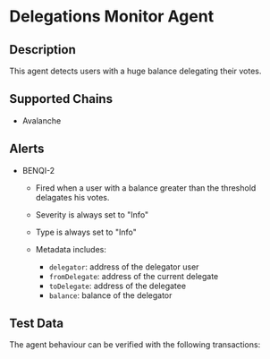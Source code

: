 
# Delegations Monitor Agent

## Description

This agent detects users with a huge balance delegating their votes.

## Supported Chains

- Avalanche

## Alerts


- BENQI-2
  - Fired when a user with a balance greater than the threshold delagates his votes.

  - Severity is always set to "Info" 
  - Type is always set to "Info" 
  - Metadata includes:
    * `delegator`: address of the delegator user
    * `fromDelegate`: address of the current delegate
    * `toDelegate`: address of the delegatee
    * `balance`: balance of the delegator

## Test Data

The agent behaviour can be verified with the following transactions:

